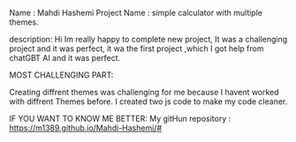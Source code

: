 Name : Mahdi Hashemi
Project Name : simple calculator with multiple themes.


description: Hi Im really happy to complete new project,
It was a challenging project and it was perfect, it wa the first project ,which I got help from chatGBT AI and it was perfect.



MOST CHALLENGING PART:

Creating diffrent themes was challenging for me because I havent worked with diffrent Themes before. I created two js code to make my code cleaner.


IF YOU WANT TO KNOW ME BETTER:
My gitHun repository : https://m1389.github.io/Mahdi-Hashemi/#